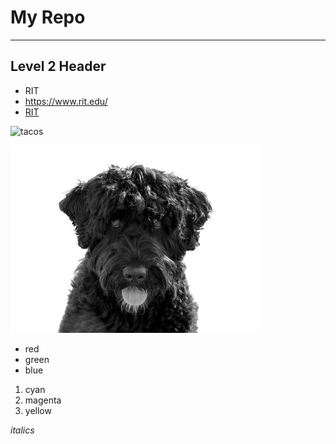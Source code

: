# My Repo

---

## Level 2 Header

- RIT
- https://www.rit.edu/
- [RIT](https://www.rit.edu/)

![tacos](https://m.media-amazon.com/images/I/51aMNxjwfIS._AC_UY1000_.jpg)

![creature](md-images/cassie.jpg)

- red
- green
- blue

1. cyan
2. magenta
3. yellow

*italics*

